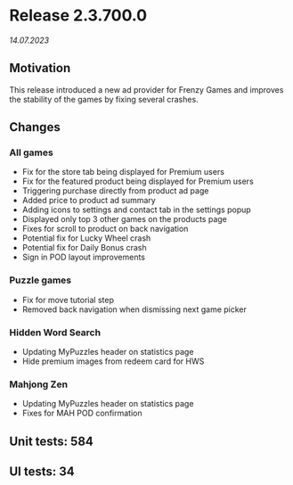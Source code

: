 # Release 2.3.700.0

_14.07.2023_

## Motivation

This release introduced a new ad provider for Frenzy Games and improves the stability of the games by fixing several crashes.

## Changes

### All games

- Fix for the store tab being displayed for Premium users
- Fix for the featured product being displayed for Premium users
- Triggering purchase directly from product ad page
- Added price to product ad summary 
- Adding icons to settings and contact tab in the settings popup
- Displayed only top 3 other games on the products page
- Fixes for scroll to product on back navigation
- Potential fix for Lucky Wheel crash
- Potential fix for Daily Bonus crash
- Sign in POD layout improvements

### Puzzle games

- Fix for move tutorial step
- Removed back navigation when dismissing next game picker

### Hidden Word Search

- Updating MyPuzzles header on statistics page
- Hide premium images from redeem card for HWS

### Mahjong Zen

- Updating MyPuzzles header on statistics page
- Fixes for MAH POD confirmation

## Unit tests: 584

## UI tests: 34
